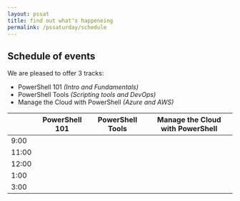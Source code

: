 ```yaml
---
layout: pssat
title: find out what's happeneing
permalink: /pssaturday/schedule
---
```


## Schedule of events

We are pleased to offer 3 tracks:

- PowerShell 101 *(Intro and Fundamentals)*
- PowerShell Tools *(Scripting tools and DevOps)*
- Manage the Cloud with PowerShell *(Azure and AWS)*



|       | PowerShell 101 | PowerShell Tools | Manage the Cloud with PowerShell |
|-------|----------------|------------------|----------------------------------|
| 9:00  |                |                  |                                  |
| 11:00 |                |                  |                                  |
| 12:00 |                |                  |                                  |
|  1:00 |                |                  |                                  |
|  3:00 |                |                  |                                  |
